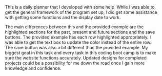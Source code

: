This is a daily planner that I developed with some help. While I was able to get the general framework of the program set up, I did get some assistance with getting some functions and the display date to work. 

The main differences between this and the provided example are the highlighted sections for the past, present and future sections and the save buttons. The provided example has each row highlighted appropriately. I was able to get the text box to update the color instead of the entire row. The save button was also a bit different than the provided example. My biggest goal in this task and every task in this coding boot camp is to make sure the website functions accurately. Updated designs for completed projects could be a possibility for me down the road once I gain more knowledge and confidence.